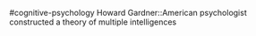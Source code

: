 #cognitive-psychology 
Howard Gardner::American psychologist constructed a theory of multiple intelligences
<!--SR:!2024-04-09,3,250-->